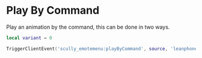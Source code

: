 # Play By Command

Play an animation by the command, this can be done in two ways.
```lua
local variant = 0

TriggerClientEvent('scully_emotemenu:playByCommand', source, 'leanphone', variant) -- Variant is optional.
```